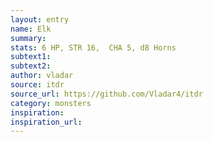 ```yaml
---
layout: entry
name: Elk
summary:
stats: 6 HP, STR 16,  CHA 5, d8 Horns
subtext1:
subtext2:
author: vladar
source: itdr
source_url: https://github.com/Vladar4/itdr
category: monsters
inspiration:
inspiration_url:
---
```

